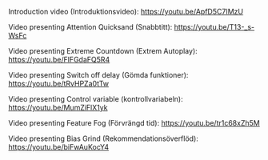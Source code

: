 Introduction video (Introduktionsvideo):                    https://youtu.be/ApfD5C7IMzU	

Video presenting Attention Quicksand (Snabbtitt):        https://youtu.be/T13-_s-WsFc	

Video presenting Extreme Countdown (Extrem Autoplay):     https://youtu.be/FlFGdaFQ5R4	

Video presenting Switch off delay (Gömda funktioner):     https://youtu.be/tRvHPZa0tTw	

Video presenting Control variable (kontrollvariabeln):    https://youtu.be/MumZiFlX1yk	

Video presenting Feature Fog (Förvrängd tid):          https://youtu.be/tr1c68xZh5M	

Video presenting Bias Grind (Rekommendationsöverflöd):    https://youtu.be/biFwAuKocY4	
